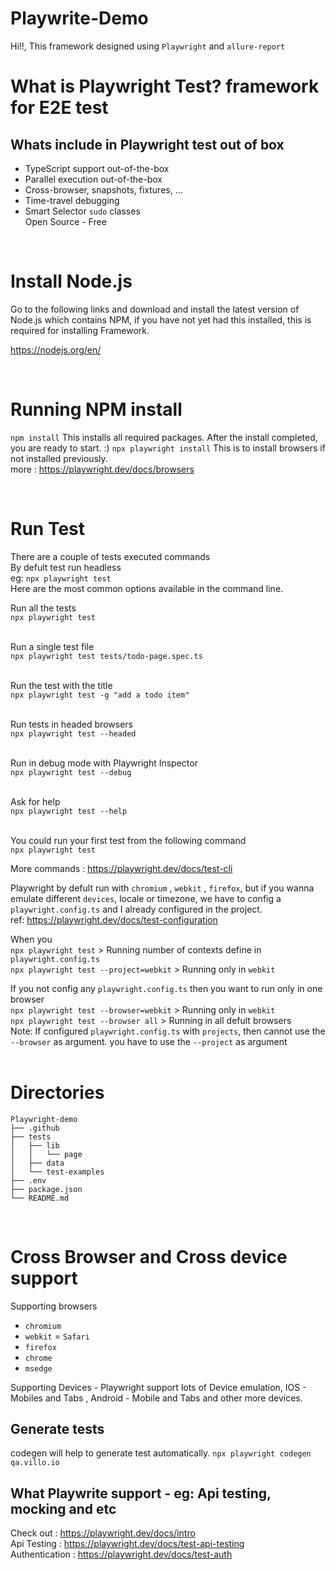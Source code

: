 # Playwrite-Demo
Hi!!, This framework designed using `Playwright` and `allure-report`<br/>

# What is Playwright Test? framework for E2E test<br/>
## Whats include in Playwright test out of box<br/>
- TypeScript support out-of-the-box<br/>
- Parallel execution out-of-the-box<br/>
- Cross-browser, snapshots, fixtures, ...<br/>
- Time-travel debugging <br/>
- Smart Selector `sudo` classes<br/>
Open Source - Free<br/>

<br/>

# Install Node.js
Go to the following links and download and install the latest version of Node.js which contains NPM, if you have not yet had this installed, this is required for installing Framework.

https://nodejs.org/en/

<br/>

# Running NPM install

`npm install` This installs all required packages. After the install completed, you are ready to start. :)
`npx playwright install` This is to install browsers if not installed previously. 
<br/>
more : https://playwright.dev/docs/browsers 

<br/>

# Run Test
There are a couple of tests executed commands<br/>
By defult test run headless<br/>
eg: `npx playwright test`<br/>
Here are the most common options available in the command line.<br/>

Run all the tests<br/>
`npx playwright test`<br/><br/>

Run a single test file<br/>
`npx playwright test tests/todo-page.spec.ts`<br/><br/>

Run the test with the title<br/>
`npx playwright test -g "add a todo item"`<br/><br/>

Run tests in headed browsers<br/>
`npx playwright test --headed`<br/><br/>

Run in debug mode with Playwright Inspector<br/>
`npx playwright test --debug`<br/><br/>

Ask for help<br/>
`npx playwright test --help`<br/><br/>

You could run your first test from the following command <br/>
`npx playwright test`<br/>

More commands : https://playwright.dev/docs/test-cli<br/>

Playwright by defult run with `chromium` , `webkit` , `firefox`, but if you wanna emulate different `devices`, locale or timezone, 
we have to config a `playwright.config.ts` and I already configured in the project. <br/>
ref: https://playwright.dev/docs/test-configuration <br/>

When you <br/>
`npx playwright test` > Running number of contexts define in `playwright.config.ts` <br/>
`npx playwright test --project=webkit` > Running only in `webkit`<br/>

If you not config any `playwright.config.ts` then you want to run only in one browser <br/>
`npx playwright test --browser=webkit` > Running only in `webkit`<br/> 
`npx playwright test --browser all` > Running in all defult browsers<br/>
Note: If configured `playwright.config.ts` with `projects`, then cannot use the `--browser` as argument. you have to use the `--project` as argument<br/>
<br/>

# Directories 
```
Playwright-demo
├── .github
├── tests
│   ├── lib
│   │   └── page
│   ├── data
│   └── test-examples
├── .env
├── package.json
└── README.md
```
<br/>

# Cross Browser and Cross device support
Supporting browsers 
- `chromium`
- `webkit` = `Safari`
- `firefox`
- `chrome`
- `msedge`

Supporting Devices - Playwright support lots of Device emulation, IOS - Mobiles and Tabs , Android - Mobile and Tabs and other more devices.
 <br/>

## Generate tests
codegen will help to generate test automatically.
`npx playwright codegen qa.villo.io`
## What Playwrite support - eg: Api testing, mocking and etc
Check out : https://playwright.dev/docs/intro <br/>
Api Testing : https://playwright.dev/docs/test-api-testing <br/>
Authentication : https://playwright.dev/docs/test-auth <br/>



